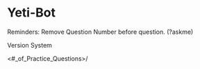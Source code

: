 # Yeti-Bot

Reminders: Remove Question Number before question. (?askme)



Version System 

<#_of_Practice_Questions>/